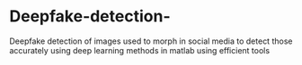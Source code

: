 # Deepfake-detection-
Deepfake detection of images used to morph in social media to detect those accurately using deep learning methods in matlab using efficient tools
